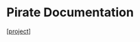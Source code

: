 # Pirate Documentation

[[project]]

[//begin]: # "Autogenerated link references for markdown compatibility"
[project]: project "Project"
[//end]: # "Autogenerated link references"